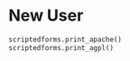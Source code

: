 <!-- markdownlint-disable MD033 -->

# New User

<section-start>

```python
scriptedforms.print_apache()
scriptedforms.print_agpl()
```

</section-start>